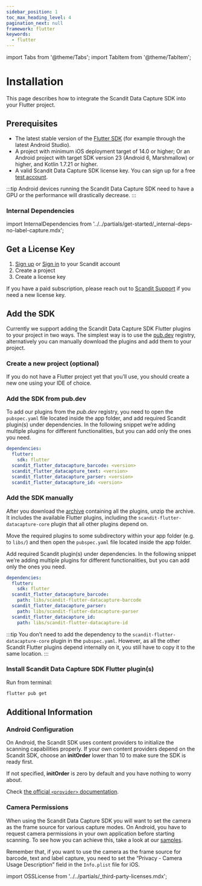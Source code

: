 ```yaml
---
sidebar_position: 1
toc_max_heading_level: 4
pagination_next: null
framework: flutter
keywords:
  - flutter
---
```


import Tabs from '@theme/Tabs';
import TabItem from '@theme/TabItem';

# Installation

This page describes how to integrate the Scandit Data Capture SDK into your Flutter project.

## Prerequisites

- The latest stable version of the [Flutter SDK](https://pub.dev/publishers/scandit.com/packages) (for example through the latest Android Studio).
- A project with minimum iOS deployment target of 14.0 or higher; Or an Android project with target SDK version 23 (Android 6, Marshmallow) or higher, and Kotlin 1.7.21 or higher.
- A valid Scandit Data Capture SDK license key. You can sign up for a free [test account](https://ssl.scandit.com/dashboard/sign-up?p=test&utm%5Fsource=documentation).

:::tip
Android devices running the Scandit Data Capture SDK need to have a GPU or the performance will drastically decrease.
:::

### Internal Dependencies

import InternalDependencies from '../../partials/get-started/_internal-deps-no-label-capture.mdx';

<InternalDependencies/>

## Get a License Key

1. [Sign up](https://ssl.scandit.com/dashboard/sign-up?p=test) or [Sign in](https://ssl.scandit.com/dashboard/sign-in) to your Scandit account
2. Create a project
3. Create a license key

If you have a paid subscription, please reach out to [Scandit Support](mailto:support@scandit.com) if you need a new license key.

## Add the SDK

Currently we support adding the Scandit Data Capture SDK Flutter plugins to your project in two ways. The simplest way is to use the [pub.dev](https://pub.dev/) registry, alternatively you can manually download the plugins and add them to your project.

### Create a new project (optional)

If you do not have a Flutter project yet that you’ll use, you should create a new one using your IDE of choice.

### Add the SDK from pub.dev

To add our plugins from the _pub.dev_ registry, you need to open the `pubspec.yaml` file located inside the app folder, and add required Scandit plugin(s) under dependencies. In the following snippet we’re adding multiple plugins for different functionalities, but you can add only the ones you need.

```yml
dependencies:
  flutter:
    sdk: flutter
  scandit_flutter_datacapture_barcode: <version>
  scandit_flutter_datacapture_text: <version>
  scandit_flutter_datacapture_parser: <version>
  scandit_flutter_datacapture_id: <version>
```

### Add the SDK manually

After you download the [archive](https://ssl.scandit.com/dashboard/downloads) containing all the plugins, unzip the archive. It includes the available Flutter plugins, including the `scandit-flutter-datacapture-core` plugin that all other plugins depend on.

Move the required plugins to some subdirectory within your app folder (e.g. to `libs/`) and then open the `pubspec.yaml` file located inside the app folder.

Add required Scandit plugin(s) under dependencies. In the following snippet we’re adding multiple plugins for different functionalities, but you can add only the ones you need.

```yml
dependencies:
  flutter:
    sdk: flutter
  scandit_flutter_datacapture_barcode:
    path: libs/scandit-flutter-datacapture-barcode
  scandit_flutter_datacapture_parser:
    path: libs/scandit-flutter-datacapture-parser
  scandit_flutter_datacapture_id:
    path: libs/scandit-flutter-datacapture-id
```

:::tip
You don’t need to add the dependency to the `scandit-flutter-datacapture-core` plugin in the `pubspec.yaml`. However, as all the other Scandit Flutter plugins depend internally on it, you still have to copy it to the same location.
:::

### Install Scandit Data Capture SDK Flutter plugin(s)

Run from terminal:

```sh
flutter pub get
```

## Additional Information

### Android Configuration

On Android, the Scandit SDK uses content providers to initialize the scanning capabilities properly. If your own content providers depend on the Scandit SDK, choose an **initOrder** lower than 10 to make sure the SDK is ready first.

If not specified, **initOrder** is zero by default and you have nothing to worry about.

Check [the official `<provider>` documentation](https://developer.android.com/guide/topics/manifest/provider-element).


### Camera Permissions

When using the Scandit Data Capture SDK you will want to set the camera as the frame source for various capture modes. On Android, you have to request camera permissions in your own application before starting scanning. To see how you can achieve this, take a look at our [samples](./samples.md).


Remember that, if you want to use the camera as the frame source for barcode, text and label capture, you need to set the “Privacy - Camera Usage Description” field in the `Info.plist` file for iOS.

import OSSLicense from '../../partials/_third-party-licenses.mdx';

<OSSLicense/>

